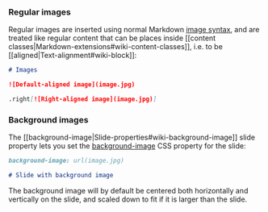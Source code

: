 ### Regular images

Regular images are inserted using normal Markdown [image syntax](http://daringfireball.net/projects/markdown/syntax#img), and are treated like regular content that can be places inside [[content classes|Markdown-extensions#wiki-content-classes]], i.e. to be [[aligned|Text-alignment#wiki-block]]:

```markdown
# Images

![Default-aligned image](image.jpg)

.right[![Right-aligned image](image.jpg)]
```

### Background images

The [[background-image|Slide-properties#wiki-background-image]] slide property lets you set the [background-image](http://www.w3schools.com/cssref/pr_background-image.asp) CSS property for the slide:

```markdown
background-image: url(image.jpg)

# Slide with background image
```

The background image will by default be centered both horizontally and vertically on the slide, and scaled down to fit if it is larger than the slide.